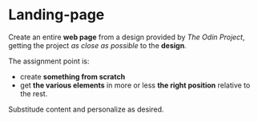 # Landing-page
<p> Create an entire <strong>web page</strong> from a design provided by <em>The Odin Project</em>, getting the project <em>as close as possible</em> to the <strong>design</strong>. </p> 
<p>The assignment point is:</p>

- create <strong>something from scratch</strong>
- get <strong>the various elements</strong> in more or less <strong>the right position</strong> relative to the rest.</p>
<p>Substitude content and personalize as desired.</p>
